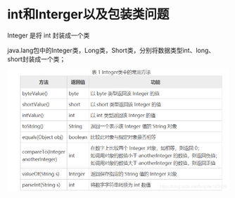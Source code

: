 # int和Interger以及包装类问题

Integer 是将 int 封装成一个类

java.lang包中的Integer类，Long类，Short类，分别将数据类型int、long、short封装成一个类；

![](2022-10-24-22-18-49.png)